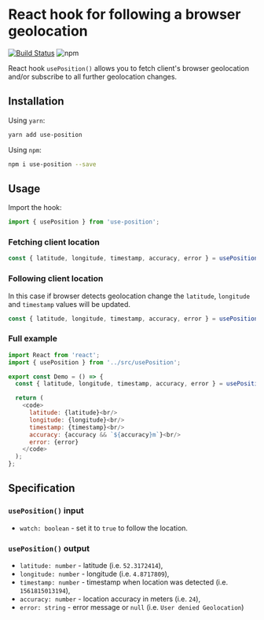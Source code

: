 # React hook for following a browser geolocation

[![Build Status](https://travis-ci.org/trekhleb/use-position.svg?branch=master)](https://travis-ci.org/trekhleb/use-position)
![npm](https://img.shields.io/npm/v/use-position.svg)

React hook `usePosition()` allows you to fetch client's browser geolocation and/or subscribe to all further geolocation changes.

## Installation

Using `yarn`:

```bash
yarn add use-position
```

Using `npm`:

```bash
npm i use-position --save
```

## Usage

Import the hook:

```javascript
import { usePosition } from 'use-position';
```

### Fetching client location

```javascript
const { latitude, longitude, timestamp, accuracy, error } = usePosition();
```

### Following client location

In this case if browser detects geolocation change the `latitude`, `longitude` and `timestamp` values will be updated.

```javascript
const { latitude, longitude, timestamp, accuracy, error } = usePosition(true);
```

### Full example

```javascript
import React from 'react';
import { usePosition } from '../src/usePosition';

export const Demo = () => {
  const { latitude, longitude, timestamp, accuracy, error } = usePosition(true);

  return (
    <code>
      latitude: {latitude}<br/>
      longitude: {longitude}<br/>
      timestamp: {timestamp}<br/>
      accuracy: {accuracy && `${accuracy}m`}<br/>
      error: {error}
    </code>
  );
};
```

## Specification

### `usePosition()` input

- `watch: boolean` - set it to `true` to follow the location.

### `usePosition()` output

- `latitude: number` - latitude (i.e. `52.3172414`),
- `longitude: number` - longitude (i.e. `4.8717809`),
- `timestamp: number` - timestamp when location was detected (i.e. `1561815013194`),
- `accuracy: number` - location accuracy in meters (i.e. `24`),
- `error: string` - error message or `null` (i.e. `User denied Geolocation`)
